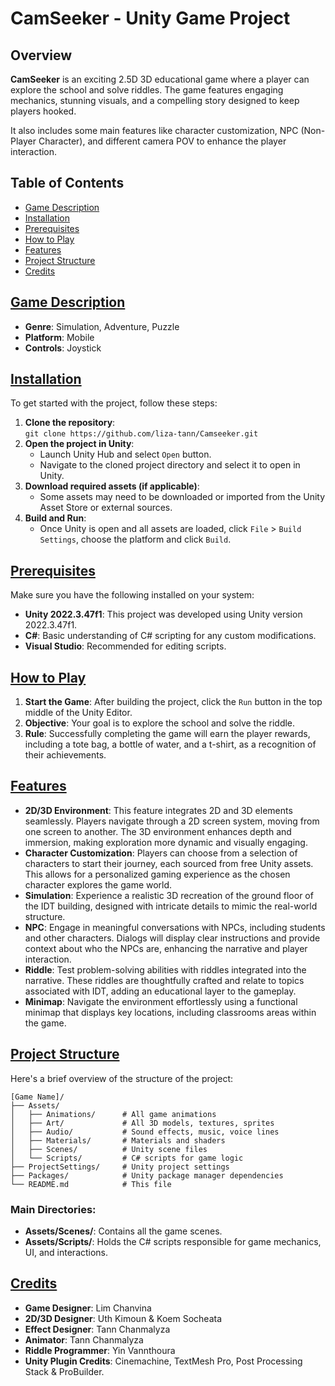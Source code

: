 # CamSeeker - Unity Game Project

## Overview

**CamSeeker** is an exciting 2.5D 3D educational game where a player can explore the school and solve riddles. The game features engaging mechanics, stunning visuals, and a compelling story designed to keep players hooked.

It also includes some main features like character customization, NPC (Non-Player Character), and different camera POV to enhance the player interaction.

## Table of Contents

- [Game Description](#game-description)
- [Installation](#installation)
- [Prerequisites](#prerequisities)
- [How to Play](#how-to-play)
- [Features](#features)
- [Project Structure](#project-structure)
- [Credits](#credits)

## [Game Description](#game-description)

- **Genre**: Simulation, Adventure, Puzzle
- **Platform**: Mobile
- **Controls**: Joystick

## [Installation](#installation)

To get started with the project, follow these steps:

1. **Clone the repository**:<br>
   `git clone https://github.com/liza-tann/Camseeker.git`
2. **Open the project in Unity**:
   - Launch Unity Hub and select `Open` button.
   - Navigate to the cloned project directory and select it to open in Unity.
3. **Download required assets (if applicable)**:
   - Some assets may need to be downloaded or imported from the Unity Asset Store or external sources.
4. **Build and Run**:
   - Once Unity is open and all assets are loaded, click `File` > `Build Settings`, choose the platform and click `Build`.

## [Prerequisites](#prerequisities)

Make sure you have the following installed on your system:

- **Unity 2022.3.47f1**: This project was developed using Unity version 2022.3.47f1.
- **C#**: Basic understanding of C# scripting for any custom modifications.
- **Visual Studio**: Recommended for editing scripts.

## [How to Play](#how-to-play)

1. **Start the Game**: After building the project, click the `Run` button in the top middle of the Unity Editor.
2. **Objective**: Your goal is to explore the school and solve the riddle.
3. **Rule**: Successfully completing the game will earn the player rewards, including a tote bag, a bottle of water, and a t-shirt, as a recognition of their achievements.

## [Features](#features)

- **2D/3D Environment**: This feature integrates 2D and 3D elements seamlessly. Players navigate through a 2D screen system, moving from one screen to another. The 3D environment enhances depth and immersion, making exploration more dynamic and visually engaging.
- **Character Customization**: Players can choose from a selection of characters to start their journey, each sourced from free Unity assets. This allows for a personalized gaming experience as the chosen character explores the game world.
- **Simulation**: Experience a realistic 3D recreation of the ground floor of the IDT building, designed with intricate details to mimic the real-world structure.
- **NPC**: Engage in meaningful conversations with NPCs, including students and other characters. Dialogs will display clear instructions and provide context about who the NPCs are, enhancing the narrative and player interaction.
- **Riddle**: Test problem-solving abilities with riddles integrated into the narrative. These riddles are thoughtfully crafted and relate to topics associated with IDT, adding an educational layer to the gameplay.
- **Minimap**: Navigate the environment effortlessly using a functional minimap that displays key locations, including classrooms areas within the game.

## [Project Structure](#project-structure)

Here's a brief overview of the structure of the project:

```
[Game Name]/
├── Assets/
│   ├── Animations/      # All game animations
│   ├── Art/             # All 3D models, textures, sprites
│   ├── Audio/           # Sound effects, music, voice lines
│   ├── Materials/       # Materials and shaders
│   ├── Scenes/          # Unity scene files
│   └── Scripts/         # C# scripts for game logic
├── ProjectSettings/     # Unity project settings
├── Packages/            # Unity package manager dependencies
└── README.md            # This file
```

### Main Directories:

- **Assets/Scenes/**: Contains all the game scenes.
- **Assets/Scripts/**: Holds the C# scripts responsible for game mechanics, UI, and interactions.

## [Credits](#credits)

- **Game Designer**: Lim Chanvina
- **2D/3D Designer**: Uth Kimoun & Koem Socheata
- **Effect Designer**: Tann Chanmalyza
- **Animator**: Tann Chanmalyza
- **Riddle Programmer**: Yin Vannthoura
- **Unity Plugin Credits**: Cinemachine, TextMesh Pro, Post Processing Stack & ProBuilder.
